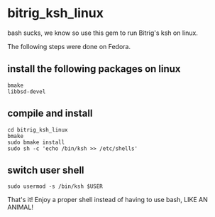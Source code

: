 # bitrig_ksh_linux

bash sucks, we know so use this gem to run Bitrig's ksh on linux.

The following steps were done on Fedora.

## install the following packages on linux
```
bmake
libbsd-devel
```

## compile and install
```
cd bitrig_ksh_linux
bmake
sudo bmake install
sudo sh -c 'echo /bin/ksh >> /etc/shells'
```

## switch user shell
```
sudo usermod -s /bin/ksh $USER
```

That's it!  Enjoy a proper shell instead of having to use bash, LIKE AN ANIMAL!
